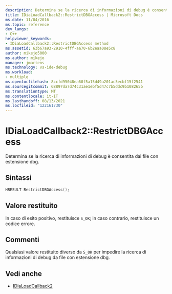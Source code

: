 ```yaml
---
description: Determina se la ricerca di informazioni di debug è consentita dai file con estensione dbg.
title: IDiaLoadCallback2::RestrictDBGAccess | Microsoft Docs
ms.date: 11/04/2016
ms.topic: reference
dev_langs:
- C++
helpviewer_keywords:
- IDiaLoadCallback2::RestrictDBGAccess method
ms.assetid: 63b67a93-2910-4fff-aa70-6b2eaa08e5c8
author: mikejo5000
ms.author: mikejo
manager: jmartens
ms.technology: vs-ide-debug
ms.workload:
- multiple
ms.openlocfilehash: 8ccfd95048ea60f5a15d49a201ac5ecbf15f2541
ms.sourcegitcommit: 68897da7d74c31ae1ebf5d47c7b5ddc9b108265b
ms.translationtype: MT
ms.contentlocale: it-IT
ms.lasthandoff: 08/13/2021
ms.locfileid: "122161730"
---
```

# <a name="idialoadcallback2restrictdbgaccess"></a>IDiaLoadCallback2::RestrictDBGAccess
Determina se la ricerca di informazioni di debug è consentita dai file con estensione dbg.

## <a name="syntax"></a>Sintassi

```C++
HRESULT RestrictDBGAccess();
```

## <a name="return-value"></a>Valore restituito
 In caso di esito positivo, restituisce `S_OK`; in caso contrario, restituisce un codice errore.

## <a name="remarks"></a>Commenti
 Qualsiasi valore restituito diverso da `S_OK` per impedire la ricerca di informazioni di debug da file con estensione dbg.

## <a name="see-also"></a>Vedi anche
- [IDiaLoadCallback2](../../debugger/debug-interface-access/idialoadcallback2.md)
